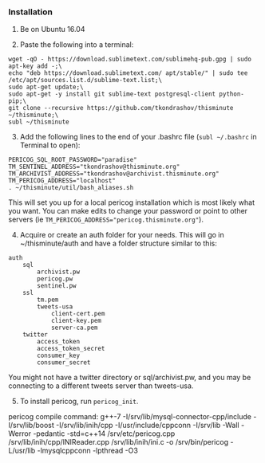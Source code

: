 ### Installation
1) Be on Ubuntu 16.04

2) Paste the following into a terminal:
```
wget -qO - https://download.sublimetext.com/sublimehq-pub.gpg | sudo apt-key add -;\
echo "deb https://download.sublimetext.com/ apt/stable/" | sudo tee /etc/apt/sources.list.d/sublime-text.list;\
sudo apt-get update;\
sudo apt-get -y install git sublime-text postgresql-client python-pip;\
git clone --recursive https://github.com/tkondrashov/thisminute ~/thisminute;\
subl ~/thisminute
```

3) Add the following lines to the end of your .bashrc file (`subl ~/.bashrc` in Terminal to open):
```
PERICOG_SQL_ROOT_PASSWORD="paradise"
TM_SENTINEL_ADDRESS="tkondrashov@thisminute.org"
TM_ARCHIVIST_ADDRESS="tkondrashov@archivist.thisminute.org"
TM_PERICOG_ADDRESS="localhost"
. ~/thisminute/util/bash_aliases.sh
```
This will set you up for a local pericog installation which is most likely what you want. You can make edits to change your password or point to other servers (ie `TM_PERICOG_ADDRESS="pericog.thisminute.org"`).

4) Acquire or create an auth folder for your needs. This will go in ~/thisminute/auth and have a folder structure similar to this:
```
auth
	sql
		archivist.pw
		pericog.pw
		sentinel.pw
	ssl
		tm.pem
		tweets-usa
			client-cert.pem
			client-key.pem
			server-ca.pem
	twitter
		access_token
		access_token_secret
		consumer_key
		consumer_secret
```
You might not have a twitter directory or sql/archivist.pw, and you may be connecting to a different tweets server than tweets-usa.

5) To install pericog, run `pericog_init`.


pericog compile command:
g++-7 -I/srv/lib/mysql-connector-cpp/include -I/srv/lib/boost -I/srv/lib/inih/cpp -I/usr/include/cppconn -I/srv/lib -Wall -Werror -pedantic -std=c++14 /srv/etc/pericog.cpp /srv/lib/inih/cpp/INIReader.cpp /srv/lib/inih/ini.c -o /srv/bin/pericog -L/usr/lib -lmysqlcppconn -lpthread -O3

